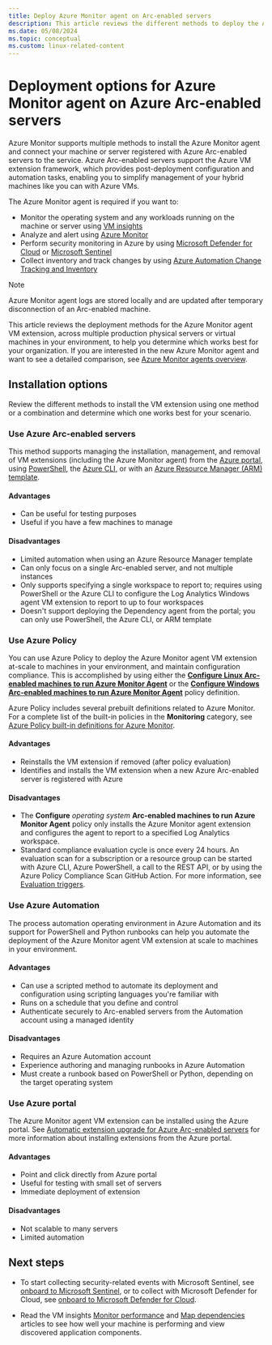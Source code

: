 ```yaml
---
title: Deploy Azure Monitor agent on Arc-enabled servers
description: This article reviews the different methods to deploy the Azure Monitor agent on Windows and Linux-based machines registered with Azure Arc-enabled servers in your local datacenter or other cloud environment.
ms.date: 05/08/2024
ms.topic: conceptual
ms.custom: linux-related-content
---
```


# Deployment options for Azure Monitor agent on Azure Arc-enabled servers

Azure Monitor supports multiple methods to install the Azure Monitor agent and connect your machine or server registered with Azure Arc-enabled servers to the service. Azure Arc-enabled servers support the Azure VM extension framework, which provides post-deployment configuration and automation tasks, enabling you to simplify management of your hybrid machines like you can with Azure VMs.

The Azure Monitor agent is required if you want to:

* Monitor the operating system and any workloads running on the machine or server using [VM insights](/azure/azure-monitor/vm/vminsights-overview)
* Analyze and alert using [Azure Monitor](/azure/azure-monitor/overview)
* Perform security monitoring in Azure by using [Microsoft Defender for Cloud](/azure/defender-for-cloud/defender-for-cloud-introduction) or [Microsoft Sentinel](../../sentinel/overview.md)
* Collect inventory and track changes by using [Azure Automation Change Tracking and Inventory](../../automation/change-tracking/overview.md)

> [!NOTE]
> Azure Monitor agent logs are stored locally and are updated after temporary disconnection of an Arc-enabled machine.
> 

This article reviews the deployment methods for the Azure Monitor agent VM extension, across multiple production physical servers or virtual machines in your environment, to help you determine which works best for your organization. If you are interested in the new Azure Monitor agent and want to see a detailed comparison, see [Azure Monitor agents overview](/azure/azure-monitor/agents/agents-overview).  

## Installation options

Review the different methods to install the VM extension using one method or a combination and determine which one works best for your scenario.

### Use Azure Arc-enabled servers

This method supports managing the installation, management, and removal of VM extensions (including the Azure Monitor agent) from the [Azure portal](manage-vm-extensions-portal.md), using [PowerShell](manage-vm-extensions-powershell.md), the [Azure CLI](manage-vm-extensions-cli.md), or with an [Azure Resource Manager (ARM) template](manage-vm-extensions-template.md).

#### Advantages

* Can be useful for testing purposes
* Useful if you have a few machines to manage

#### Disadvantages

* Limited automation when using an Azure Resource Manager template
* Can only focus on a single Arc-enabled server, and not multiple instances
* Only supports specifying a single workspace to report to; requires using PowerShell or the Azure CLI to configure the Log Analytics Windows agent VM extension to report to up to four workspaces
* Doesn't support deploying the Dependency agent from the portal; you can only use PowerShell, the Azure CLI, or ARM template

### Use Azure Policy

You can use Azure Policy to deploy the Azure Monitor agent VM extension at-scale to machines in your environment, and maintain configuration compliance. This is accomplished by using either the [**Configure Linux Arc-enabled machines to run Azure Monitor Agent**](https://portal.azure.com/#view/Microsoft_Azure_Policy/PolicyDetailBlade/definitionId/%2Fproviders%2FMicrosoft.Authorization%2FpolicyDefinitions%2F845857af-0333-4c5d-bbbc-6076697da122) or the [**Configure Windows Arc-enabled machines to run Azure Monitor Agent**](https://portal.azure.com/#view/Microsoft_Azure_Policy/PolicyDetailBlade/definitionId/%2Fproviders%2FMicrosoft.Authorization%2FpolicyDefinitions%2F94f686d6-9a24-4e19-91f1-de937dc171a4) policy definition.

Azure Policy includes several prebuilt definitions related to Azure Monitor. For a complete list of the built-in policies in the  **Monitoring** category, see [Azure Policy built-in definitions for Azure Monitor](/azure/azure-monitor/policy-reference).

#### Advantages

* Reinstalls the VM extension if removed (after policy evaluation)
* Identifies and installs the VM extension when a new Azure Arc-enabled server is registered with Azure

#### Disadvantages

* The **Configure** *operating system* **Arc-enabled machines to run Azure Monitor Agent** policy only installs the Azure Monitor agent extension and configures the agent to report to a specified Log Analytics workspace.
* Standard compliance evaluation cycle is once every 24 hours. An evaluation scan for a subscription or a resource group can be started with Azure CLI, Azure PowerShell, a call to the REST API, or by using the Azure Policy Compliance Scan GitHub Action. For more information, see [Evaluation triggers](../../governance/policy/how-to/get-compliance-data.md#evaluation-triggers).

### Use Azure Automation

The process automation operating environment in Azure Automation and its support for PowerShell and Python runbooks can help you automate the deployment of the Azure Monitor agent VM extension at scale to machines in your environment.

#### Advantages

* Can use a scripted method to automate its deployment and configuration using scripting languages you're familiar with
* Runs on a schedule that you define and control
* Authenticate securely to Arc-enabled servers from the Automation account using a managed identity

#### Disadvantages

* Requires an Azure Automation account
* Experience authoring and managing runbooks in Azure Automation
* Must create a runbook based on PowerShell or Python, depending on the target operating system

### Use Azure portal

The Azure Monitor agent VM extension can be installed using the Azure portal. See [Automatic extension upgrade for Azure Arc-enabled servers](manage-automatic-vm-extension-upgrade.md) for more information about installing extensions from the Azure portal.

#### Advantages

* Point and click directly from Azure portal
* Useful for testing with small set of servers
* Immediate deployment of extension

#### Disadvantages

* Not scalable to many servers
* Limited automation

## Next steps

* To start collecting security-related events with Microsoft Sentinel, see [onboard to Microsoft Sentinel](scenario-onboard-azure-sentinel.md), or to collect with Microsoft Defender for Cloud, see [onboard to Microsoft Defender for Cloud](../../security-center/quickstart-onboard-machines.md).

* Read the VM insights [Monitor performance](/azure/azure-monitor/vm/vminsights-performance) and [Map dependencies](/azure/azure-monitor/vm/vminsights-maps) articles to see how well your machine is performing and view discovered application components.
